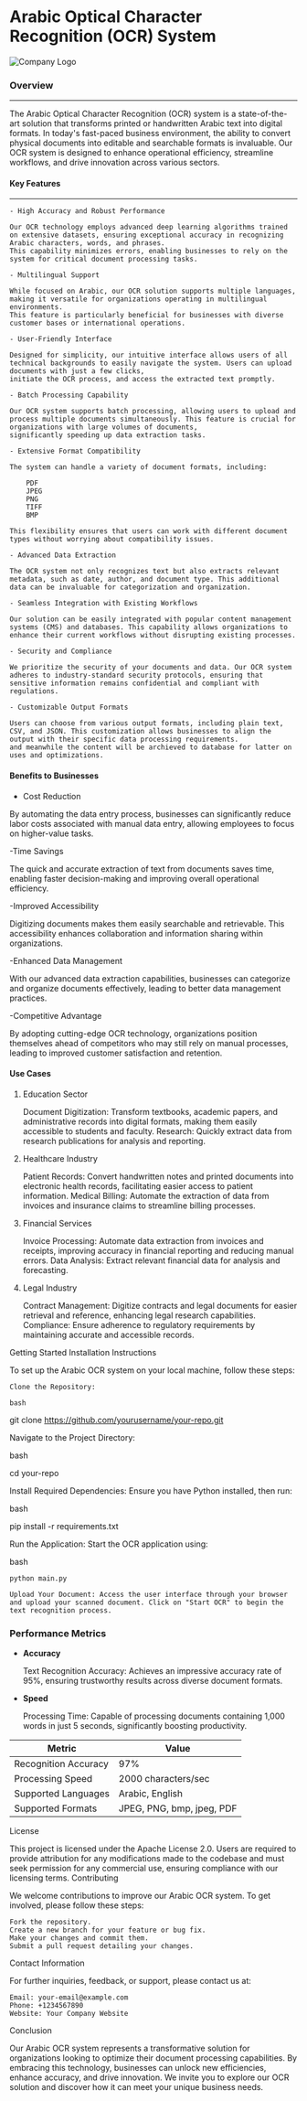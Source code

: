 # Arabic Optical Character Recognition (OCR) System

![Company Logo](images/logo.png)

### Overview
---------------------------------------

The Arabic Optical Character Recognition (OCR) system is a state-of-the-art solution that transforms printed or handwritten Arabic text into digital formats. 
In today's fast-paced business environment, the ability to convert physical documents into editable and searchable formats is invaluable. Our OCR system is designed 
to enhance operational efficiency, streamline workflows, and drive innovation across various sectors.

#### Key Features
---


    - High Accuracy and Robust Performance
    
    Our OCR technology employs advanced deep learning algorithms trained on extensive datasets, ensuring exceptional accuracy in recognizing Arabic characters, words, and phrases.
    This capability minimizes errors, enabling businesses to rely on the system for critical document processing tasks.
    
    - Multilingual Support
    
    While focused on Arabic, our OCR solution supports multiple languages, making it versatile for organizations operating in multilingual environments. 
    This feature is particularly beneficial for businesses with diverse customer bases or international operations.
    
    - User-Friendly Interface
    
    Designed for simplicity, our intuitive interface allows users of all technical backgrounds to easily navigate the system. Users can upload documents with just a few clicks, 
    initiate the OCR process, and access the extracted text promptly.
    
    - Batch Processing Capability
    
    Our OCR system supports batch processing, allowing users to upload and process multiple documents simultaneously. This feature is crucial for organizations with large volumes of documents,
    significantly speeding up data extraction tasks.
    
    - Extensive Format Compatibility
    
    The system can handle a variety of document formats, including:
    
        PDF
        JPEG
        PNG
        TIFF
        BMP
    
    This flexibility ensures that users can work with different document types without worrying about compatibility issues.
    
    - Advanced Data Extraction
    
    The OCR system not only recognizes text but also extracts relevant metadata, such as date, author, and document type. This additional data can be invaluable for categorization and organization.
    
    - Seamless Integration with Existing Workflows
    
    Our solution can be easily integrated with popular content management systems (CMS) and databases. This capability allows organizations to enhance their current workflows without disrupting existing processes.
    
    - Security and Compliance
    
    We prioritize the security of your documents and data. Our OCR system adheres to industry-standard security protocols, ensuring that sensitive information remains confidential and compliant with regulations.
    
    - Customizable Output Formats
    
    Users can choose from various output formats, including plain text, CSV, and JSON. This customization allows businesses to align the output with their specific data processing requirements.
    and meanwhile the content will be archieved to database for latter on uses and optimizations.


#### Benefits to Businesses
- Cost Reduction

By automating the data entry process, businesses can significantly reduce labor costs associated with manual data entry, allowing employees to focus on higher-value tasks.

-Time Savings

The quick and accurate extraction of text from documents saves time, enabling faster decision-making and improving overall operational efficiency.

-Improved Accessibility

Digitizing documents makes them easily searchable and retrievable. This accessibility enhances collaboration and information sharing within organizations.

-Enhanced Data Management

With our advanced data extraction capabilities, businesses can categorize and organize documents effectively, leading to better data management practices.

-Competitive Advantage

By adopting cutting-edge OCR technology, organizations position themselves ahead of competitors who may still rely on manual processes, 
leading to improved customer satisfaction and retention.

#### Use Cases
1. Education Sector

    Document Digitization: Transform textbooks, academic papers, and administrative records into digital formats, making them easily accessible to students and faculty.
    Research: Quickly extract data from research publications for analysis and reporting.

2. Healthcare Industry

    Patient Records: Convert handwritten notes and printed documents into electronic health records, facilitating easier access to patient information.
    Medical Billing: Automate the extraction of data from invoices and insurance claims to streamline billing processes.

3. Financial Services

    Invoice Processing: Automate data extraction from invoices and receipts, improving accuracy in financial reporting and reducing manual errors.
    Data Analysis: Extract relevant financial data for analysis and forecasting.

4. Legal Industry

    Contract Management: Digitize contracts and legal documents for easier retrieval and reference, enhancing legal research capabilities.
    Compliance: Ensure adherence to regulatory requirements by maintaining accurate and accessible records.

Getting Started
Installation Instructions

To set up the Arabic OCR system on your local machine, follow these steps:

    Clone the Repository:

    bash

git clone https://github.com/yourusername/your-repo.git

Navigate to the Project Directory:

bash

cd your-repo

Install Required Dependencies: Ensure you have Python installed, then run:

bash

pip install -r requirements.txt

Run the Application: Start the OCR application using:

bash

    python main.py

    Upload Your Document: Access the user interface through your browser and upload your scanned document. Click on "Start OCR" to begin the text recognition process.

### Performance Metrics
- **Accuracy**

    Text Recognition Accuracy: Achieves an impressive accuracy rate of 95%, ensuring trustworthy results across diverse document formats.

- **Speed**

    Processing Time: Capable of processing documents containing 1,000 words in just 5 seconds, significantly boosting productivity.


| Metric                | Value          |
|-----------------------|----------------|
| Recognition Accuracy   | 97%            |
| Processing Speed       | 2000 characters/sec |
| Supported Languages     | Arabic, English |
| Supported Formats      | JPEG, PNG, bmp, jpeg, PDF |

License

This project is licensed under the Apache License 2.0. Users are required to provide attribution for any modifications made to the codebase and must seek permission for any commercial use, ensuring compliance with our licensing terms.
Contributing

We welcome contributions to improve our Arabic OCR system. To get involved, please follow these steps:

    Fork the repository.
    Create a new branch for your feature or bug fix.
    Make your changes and commit them.
    Submit a pull request detailing your changes.

Contact Information

For further inquiries, feedback, or support, please contact us at:

    Email: your-email@example.com
    Phone: +1234567890
    Website: Your Company Website

Conclusion

Our Arabic OCR system represents a transformative solution for organizations looking to optimize their document processing capabilities. By embracing this technology, businesses can unlock new efficiencies, enhance accuracy, and drive innovation. We invite you to explore our OCR solution and discover how it can meet your unique business needs.
